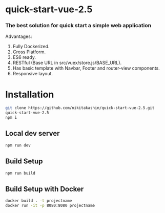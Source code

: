 # quick-start-vue-2.5
### The best solution for quick start a simple web application
Advantages:
1. Fully Dockerized.
2. Cross Platform.
3. ES6 ready.
4. RESTful (Base URL in src/vuex/store.js/BASE_URL).
5. Has basic template with Navbar, Footer and router-view components.
6. Responsive layout.


# Installation
``` bash
git clone https://github.com/nikitakashin/quick-start-vue-2.5.git
quick-start-vue-2.5
npm i
```

## Local dev server

``` bash
npm run dev
```

## Build Setup

``` bash
npm run build
```

## Build Setup with Docker

``` bash
docker build . -t projectname
docker run -it -p 8080:8080 projectname
```

